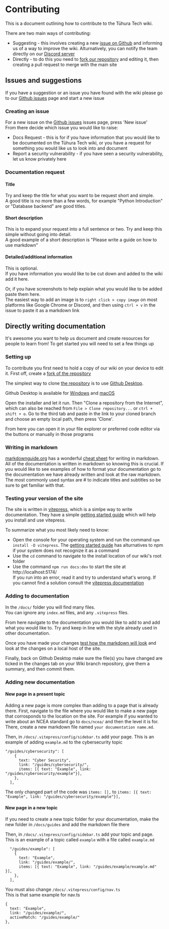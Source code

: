 # Contributing 
This is a document outlining how to contribute to the Tūhura Tech wiki.

There are two main ways of contributing:  
- Suggesting - this involves creating a new [issue on Github](https://github.com/Tuhura-Tech/Wiki/issues) and informing us of a way to improve the wiki. Alturnatively, you can notify the team directly on our [Discord server](https://github.com/Tuhura-Tech/Wiki/issues)
- Directly - to do this you need to [fork our repository](https://github.com/Tuhura-Tech/Wiki/fork) and editing it, then creating a pull request to merge with the main site

## Issues and suggestions
If you have a suggestion or an issue you have found with the wiki please go to our [Github issues](https://github.com/Tuhura-Tech/Wiki/issues) page and start a new issue

### Creating an issue
For a new issue on the [Github issues](https://github.com/Tuhura-Tech/Wiki/issues) issues page, press 'New issue'   
From there decide which issue you would like to raise:
- Docs Request - this is for if you have information that you would like to be documented on the Tūhura Tech wiki, or you have a request for something you would like us to look into and document
- Report a security vulnerability - if you have seen a security vulnerability, let us know privately here

### Documentation request

#### Title
Try and keep the title for what you want to be request short and simple.  
A good title is no more than a few words, for example "Python Introduction" or "Database backend" are good titles.

#### Short description
This is to expand your request into a full sentence or two. Try and keep this simple without going into detail.  
A good example of a short description is "Please write a guide on how to use markdown"

#### Detailed/additional information 
This is optional.  
If you have information you would like to be cut down and added to the wiki add it here. 

Or, if you have screenshots to help explain what you would like to be added paste them here.  
The easiest way to add an image is to `right click > copy image` on most platforms like Google Chrome or Discord, and then using `ctrl + v` in the issue to paste it as a markdown link

## Directly writing documentation
It's awesome you want to help us document and create resources for people to learn from! To get started you will need to set a few things up

### Setting up
To contribute you first need to hold a copy of our wiki on your device to edit it. First off, create a [fork of the repository](https://github.com/Tuhura-Tech/Wiki/fork)

The simplest way to clone [the repository](https://github.com/Tuhura-Tech/Wiki) is to use [Github Desktop](https://desktop.github.com).   

Github Desktop is available for [Windows](https://central.github.com/deployments/desktop/desktop/latest/win32) and [macOS](https://central.github.com/deployments/desktop/desktop/latest/darwin)  

Open the installer and let it run. Then "Clone a repository from the Internet", which can also be reached from `File > Clone repository...` or `ctrl + shift + o`. Go to the third tab and paste in the link to your cloned branch and choose an empty local path, then press 'Clone'.

From here you can open it in your file explorer or preferred code editor via the buttons or manually in those programs

### Writing in markdown 
[markdownguide.org](https://www.markdownguide.org) has a wonderful [cheat sheet](https://www.markdownguide.org/cheat-sheet/) for writing in markdown. All of the documentation is written in markdown so knowing this is crucial. If you would like to see examples of how to format your documentation go to the documentation we have already written and look at the raw markdown. The most commonly used syntax are # to indicate titles and subtitles so be sure to get familiar with that.

### Testing your version of the site
The site is written in [vitepress](https://vitepress.dev), which is a simlpe way to write documentation. They have a simple [getting started guide](https://vitepress.dev/guide/getting-started) which will help you install and use vitepress.

To summarize what you most likely need to know:
- Open the console for your operating system and run the command `npm install -D vitepress`. The [getting started guide](https://vitepress.dev/guide/getting-started) has alturnatives to npm if your system does not recognize it as a command
- Use the `cd` command to navigate to the install location of our wiki's root folder
- Use the command `npm run docs:dev` to start the site at http://localhost:5174/  
If you run into an error, read it and try to understand what's wrong. If you cannot find a solution consult the [vitepress documentation](https://vitepress.dev/guide/getting-started)

### Adding to documentation
In the `/docs/` folder you will find many files.  
You can ignore any `index.md` files, and any `.vitepress` files.

From here navigate to the documentation you would like to add to and add what you would like to. Try and keep in line with the style already used in other documentation.

Once you have made your changes [test how the markdown will look](https://markdownlivepreview.com) and look at the changes on a local host of the site. 

Finally, back on Github Desktop make sure the file(s) you have changed are ticked in the changes tab on your Wiki branch repository, give them a summary, and then commit them. 

### Adding new documentation

#### New page in a present topic
Adding a new page is more complex than adding to a page that is already there. First, navigate to the file where you would like to make a new page that corrosponds to the location on the site. For example if you wanted to write about an NCEA standard go to `docs/ncea/` and then the level it is for. There, create a new markdown file named `your documentation name.md`.

Then, in `/docs/.vitepress/config/sidebar.ts` add your page.
This is an example of adding `example.md` to the cybersecurity topic
```
"/guides/cybersecurity": [
    {
      text: "Cyber Security",
      link: "/guides/cybersecurity/",
      items: [{ text: "Example", link: "/guides/cybersecurity/example"}],
    },
  ],
```
The only changed part of the code was `items: [],` to `items: [{ text: "Example", link: "/guides/cybersecurity/example"}],`

#### New page in a new topic
If you need to create a new topic folder for your documentation, make the new folder in `/docs/guides` and add the markdown file there

Then, in `/docs/.vitepress/config/sidebar.ts` add your topic and page.  
This is an example of a topic called `example` with a file called `example.md`
```
  "/guides/example": [
    {
      text: "Example",
      link: "/guides/example/",
      items: [{ text: "Example", link: "/guides/example/example.md" }],
    },
  ],
```
You must also change `/docs/.vitepress/config/nav.ts`   
This is that same example for nav.ts
```
{
  text: "Example",
  link: "/guides/example/",
  activeMatch: "/guides/example/"
},
```